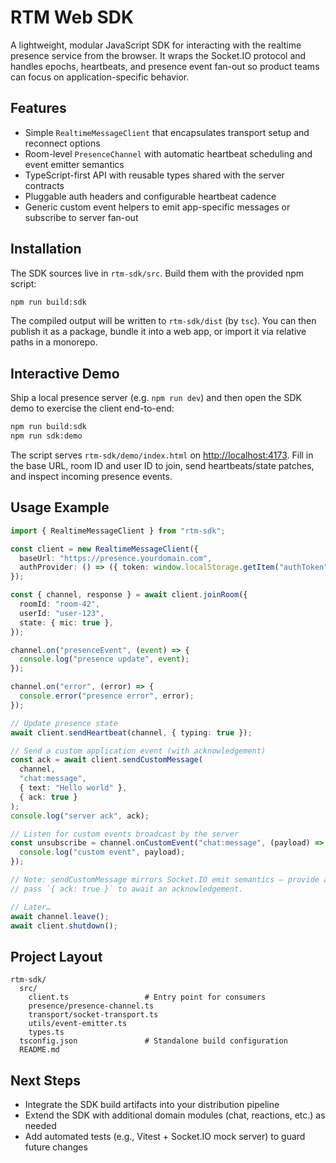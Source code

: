 # RTM Web SDK

A lightweight, modular JavaScript SDK for interacting with the realtime presence service from the browser. It wraps the Socket.IO protocol and handles epochs, heartbeats, and presence event fan-out so product teams can focus on application-specific behavior.

## Features

- Simple `RealtimeMessageClient` that encapsulates transport setup and reconnect options
- Room-level `PresenceChannel` with automatic heartbeat scheduling and event emitter semantics
- TypeScript-first API with reusable types shared with the server contracts
- Pluggable auth headers and configurable heartbeat cadence
- Generic custom event helpers to emit app-specific messages or subscribe to server fan-out

## Installation

The SDK sources live in `rtm-sdk/src`. Build them with the provided npm script:

```bash
npm run build:sdk
```

The compiled output will be written to `rtm-sdk/dist` (by `tsc`). You can then publish it as a package, bundle it into a web app, or import it via relative paths in a monorepo.

## Interactive Demo

Ship a local presence server (e.g. `npm run dev`) and then open the SDK demo to exercise the client end-to-end:

```bash
npm run build:sdk
npm run sdk:demo
```

The script serves `rtm-sdk/demo/index.html` on <http://localhost:4173>. Fill in the base URL, room ID and user ID to join, send heartbeats/state patches, and inspect incoming presence events.

## Usage Example

```ts
import { RealtimeMessageClient } from "rtm-sdk";

const client = new RealtimeMessageClient({
  baseUrl: "https://presence.yourdomain.com",
  authProvider: () => ({ token: window.localStorage.getItem("authToken") ?? "" }),
});

const { channel, response } = await client.joinRoom({
  roomId: "room-42",
  userId: "user-123",
  state: { mic: true },
});

channel.on("presenceEvent", (event) => {
  console.log("presence update", event);
});

channel.on("error", (error) => {
  console.error("presence error", error);
});

// Update presence state
await client.sendHeartbeat(channel, { typing: true });

// Send a custom application event (with acknowledgement)
const ack = await client.sendCustomMessage(
  channel,
  "chat:message",
  { text: "Hello world" },
  { ack: true }
);
console.log("server ack", ack);

// Listen for custom events broadcast by the server
const unsubscribe = channel.onCustomEvent("chat:message", (payload) => {
  console.log("custom event", payload);
});

// Note: sendCustomMessage mirrors Socket.IO emit semantics — provide a callback or
// pass `{ ack: true }` to await an acknowledgement.

// Later…
await channel.leave();
await client.shutdown();
```

## Project Layout

```
rtm-sdk/
  src/
    client.ts                 # Entry point for consumers
    presence/presence-channel.ts
    transport/socket-transport.ts
    utils/event-emitter.ts
    types.ts
  tsconfig.json               # Standalone build configuration
  README.md
```

## Next Steps

- Integrate the SDK build artifacts into your distribution pipeline
- Extend the SDK with additional domain modules (chat, reactions, etc.) as needed
- Add automated tests (e.g., Vitest + Socket.IO mock server) to guard future changes

